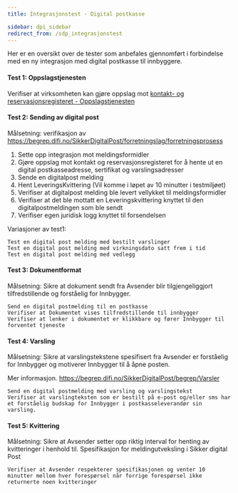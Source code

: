```yaml
---
title: Integrasjonstest - Digital postkasse

sidebar: dpi_sidebar
redirect_from: /sdp_integrasjonstest
---
```


Her er en oversikt over de tester som anbefales gjennomført i forbindelse med en ny integrasjon med digital postkasse til innbyggere.

#### Test 1: Oppslagstjenesten

Verifiser at virksomheten kan gjøre oppslag mot [kontakt- og reservasjonsregisteret - Oppslagstjenesten]({{site.baseurl}}/docs/Kontaktregisteret/oppslagstjenesten_rest)

#### Test 2: Sending av digital post

Målsetning: verifikasjon av https://begrep.difi.no/SikkerDigitalPost/forretningslag/forretningsprosess

1. Sette opp integrasjon mot meldingsformidler
2. Gjøre oppslag mot kontakt og reservasjonsregisteret for å hente ut en digital postkasseadresse, sertifikat og varslingsadresser
3. Sende en digitalpost melding
4. Hent LeveringsKvittering (Vil komme i løpet av 10 minutter i testmiljøet)
5. Verifiser at digitalpost melding ble levert vellykket til meldingsformidler
6. Verifiser at det ble mottatt en Leveringskvittering knyttet til den digitalpostmeldingen som ble sendt
7. Verifiser egen juridisk logg knyttet til forsendelsen

Variasjoner av test1:

    Test en digital post melding med bestilt varslinger
    Test en digital post melding med virkningsdato satt frem i tid
    Test en digital post melding med vedlegg

#### Test 3: Dokumentformat

Målsetning: Sikre at dokument sendt fra Avsender blir tilgjengeliggjort tilfredstillende og forståelig for Innbygger.

    Send en digital postmelding til en postkasse
    Verifiser at Dokumentet vises tilfredstillende til innbygger
    Verifiser at lenker i dokumentet er klikkbare og fører Innbygger til forventet tjeneste

#### Test 4: Varsling

Målsetning: Sikre at varslingstekstene spesifisert fra Avsender er forståelig for Innbygger og motiverer Innbygger til å åpne posten.

Mer informasjon. https://begrep.difi.no/SikkerDigitalPost/begrep/Varsler

    Send en digital postmelding med varsling og varslingstekst
    Verifiser at varslingteksten som er bestilt på e-post og/eller sms har et forståelig budskap for Innbygger i postkasseleverandør sin varsling.

#### Test 5: Kvittering

Målsetning: Sikre at Avsender setter opp riktig interval for henting av kvitteringer i henhold til. Spesifikasjon for meldingutveksling i Sikker digital Post

    Verifiser at Avsender respekterer spesifikasjonen og venter 10 minutter mellom hver forespørsel når forrige forespørsel ikke returnerte noen kvitteringer
